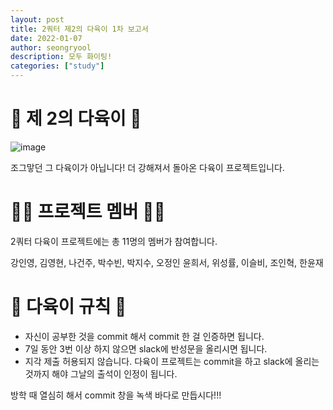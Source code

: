 ```yaml
---
layout: post
title: 2쿼터 제2의 다육이 1차 보고서
date: 2022-01-07
author: seongryool
description: 모두 화이팅!
categories: ["study"]
---
```


# 🌵 제 2의 다육이 🌵

![image](https://user-images.githubusercontent.com/66999675/148420774-fec7fa5c-5332-448e-9b09-5805254fa543.png)

조그맣던 그 다육이가 아닙니다!
더 강해져서 돌아온 다육이 프로젝트입니다.

# 👩‍💻 프로젝트 멤버 👨‍💻

2쿼터 다육이 프로젝트에는 총 11명의 멤버가 참여합니다.

강인영, 김영현, 나건주, 박수빈, 박지수, 오정인
윤희서, 위성률, 이슬비, 조인혁, 한윤재

# 📝 다육이 규칙 📝

- 자신이 공부한 것을 commit 해서 commit 한 걸 인증하면 됩니다.
- 7일 동안 3번 이상 하지 않으면 slack에 반성문을 올리시면 됩니다.
- 지각 제출 허용되지 않습니다. 다육이 프로젝트는 commit을 하고 slack에 올리는 것까지 해야 그날의 출석이 인정이 됩니다.

방학 때 열심히 해서 commit 창을 녹색 바다로 만듭시다!!!
